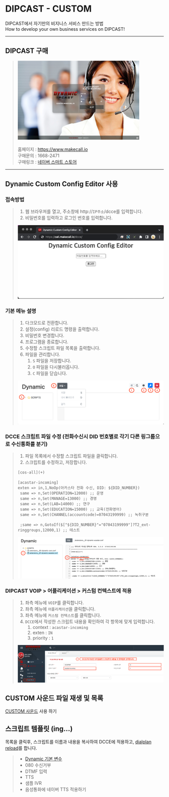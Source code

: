# DIPCAST - CUSTOM

DIPCAST에서 자기만의 비지니스 서비스 만드는 방법     
How to develop your own business services on DIPCAST!
***

## DIPCAST 구매

> <img src="resources/images/login-bg.png" width="386" height="250"/><br>     
> 홈페이지 : https://www.makecall.io     
> 구매문의 : 1668-2471     
> 구매링크 : [네이버 스마트 스토어](https://smartstore.naver.com/olssoo/)     
***

## Dynamic Custom Config Editor 사용
### 접속방법
> 1. 웹 브라우져를 열고, 주소창에 http://```IP주소```/dcce를 입력합니다. 
> 1. 비밀번호를 입력하고 로그인 번호를 입력합니다.
> <img src="resources/images/dcce-login.png">

### 기본 메뉴 설명
> 1. 다크모드로 전환합니다.
> 1. 설정(config) 리로드 명령을 출력합니다.
> 1. 비밀번호 변경합니다.
> 1. 프로그램을 종료합니다.
> 1. 수정할 스크립트 파일 목록을 출력합니다.
> 1. 파일을 관리합니다.
>       1. ```S``` 파일을 저장합니다.
>       1. ```O``` 파일을 다시불러옵니다.
>       1. ```C``` 파일을 닫습니다.
> <img src="resources/images/dcce-menu.png">

### DCCE 스크립트 파일 수정 (전화수신시 DID 번호별로 각기 다른 링그룹으로 수신통화를 분기)
> 1. 파일 목록에서 수정할 스크립트 파일을 클릭합니다.
> 1. 스크립트를 수정하고, 저장합니다.
> ```
> [cos-all](+)
> 
> [acastar-incoming]
> exten => in,1,NoOp(아카스타 전화 수신, DID: ${DID_NUMBER})
>  same => n,Set(OPERATION=12000) ;; 운영
>  same => n,Set(MANAGE=13000) ;; 경영
>  same => n,Set(LAB=14000) ;; 연구
>  same => n,Set(EDUCATION=15000) ;; 교육(전화영어)
>  same => n,Set(CHANNEL(accountcode)=07043199999) ;; 녹취구분
> 
>  ;same => n,GotoIf($["${DID_NUMBER}"="07043199999"]?T2_ext-ringgroups,12000,1) ;; 테스트
> ```
> <img src="resources/images/dcce-dialplan.png">
### DIPCAST VOIP > 어플리케이션 > 커스텀 컨텍스트에 적용
> 1. 좌측 메뉴에 ```VOIP```를 클릭합니다. 
> 1. 좌측 메뉴에 ```어플리케이션```을 클릭합니다.
> 1. 좌측 메뉴에 ```커스텀 컨텍스트```를 클릭합니다.
> 1. ```DCCE```에서 작성한 스크립트 내용을 확인하여 각 항목에 맞게 입력합니다.
>       1. context : ```acastar-incoming```
>       1. exten : ```IN```
>       1. priority : ```1```
> <img src="resources/images/dcce-custom-context.png">

## CUSTOM 사운드 파일 재생 및 목록
[CUSTOM 사운드](SOUND.md) 사용 하기

## 스크립트 템플릿 (ing...)
목록을 클릭후, 스크립트를 이름과 내용을 복사하여 DCCE에 적용하고, [dialplan reload](CONFIG-RELOAD.md)를 합니다.
> * [Dynamic 기본 변수](resources/templates/extensions__61-2-dynamic-varible.conf) 
> * 080 수신거부
> * DTMF 입력
> * TTS
> * 샘플 IVR
> * 음성통화에 네이버 TTS 적용하기

